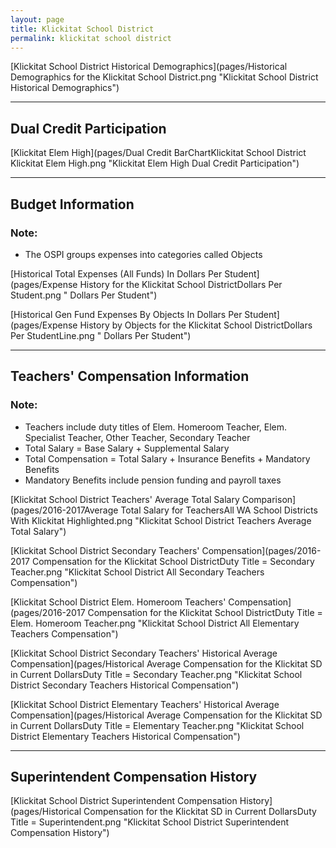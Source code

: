 ```yaml
---
layout: page
title: Klickitat School District
permalink: klickitat school district
---
```



[Klickitat School District Historical Demographics](pages/Historical Demographics for the Klickitat School District.png "Klickitat School District Historical Demographics")

___

## Dual Credit Participation

[Klickitat Elem   High](pages/Dual Credit BarChartKlickitat School District Klickitat Elem   High.png "Klickitat Elem   High Dual Credit Participation")


___

## Budget Information
### Note:
- The OSPI groups expenses into categories called Objects

[Historical Total Expenses (All Funds) In Dollars Per Student](pages/Expense History for the Klickitat School DistrictDollars Per Student.png " Dollars Per Student")

[Historical Gen Fund Expenses By Objects In Dollars Per Student](pages/Expense History by Objects for the Klickitat School DistrictDollars Per StudentLine.png " Dollars Per Student")


___

## Teachers' Compensation Information
### Note:
- Teachers include duty titles of Elem. Homeroom Teacher, Elem. Specialist Teacher, Other Teacher, Secondary Teacher
- Total Salary = Base Salary + Supplemental Salary
- Total Compensation = Total Salary + Insurance Benefits + Mandatory Benefits
- Mandatory Benefits include pension funding and payroll taxes

[Klickitat School District Teachers' Average Total Salary Comparison](pages/2016-2017Average Total Salary for TeachersAll WA School Districts With Klickitat Highlighted.png "Klickitat School District Teachers Average Total Salary")

[Klickitat School District Secondary Teachers' Compensation](pages/2016-2017 Compensation for the Klickitat School DistrictDuty Title = Secondary Teacher.png "Klickitat School District All Secondary Teachers Compensation")

[Klickitat School District Elem. Homeroom Teachers' Compensation](pages/2016-2017 Compensation for the Klickitat School DistrictDuty Title = Elem. Homeroom Teacher.png "Klickitat School District All Elementary Teachers Compensation")

[Klickitat School District Secondary Teachers' Historical Average Compensation](pages/Historical Average Compensation for the Klickitat SD in Current DollarsDuty Title = Secondary Teacher.png "Klickitat School District Secondary Teachers Historical Compensation")

[Klickitat School District Elementary Teachers' Historical Average Compensation](pages/Historical Average Compensation for the Klickitat SD in Current DollarsDuty Title = Elementary Teacher.png "Klickitat School District Elementary Teachers Historical Compensation")


___

## Superintendent Compensation History

[Klickitat School District Superintendent Compensation History](pages/Historical Compensation for the Klickitat SD in Current DollarsDuty Title = Superintendent.png "Klickitat School District Superintendent Compensation History")

